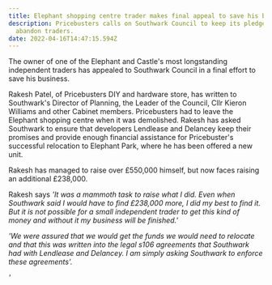 ```yaml
---
title: Elephant shopping centre trader makes final appeal to save his business
description: Pricebusters calls on Southwark Council to keep its pledge not to
  abandon traders.
date: 2022-04-16T14:47:15.594Z
---
```

The owner of one of the Elephant and Castle's most longstanding independent traders has appealed to Southwark Council in a final effort to save his business.

Rakesh Patel, of Pricebusters DIY and hardware store, has written to Southwark's Director of Planning, the Leader of the Council, Cllr Kieron Williams and other Cabinet members.  Pricebusters had to leave the Elephant shopping centre when it was demolished.  Rakesh has asked Southwark to ensure that developers Lendlease and Delancey keep their promises and provide enough financial assistance for Pricebuster's successful relocation to Elephant Park, where he has been offered a new unit.

Rakesh has managed to raise over £550,000 himself, but now faces raising an additional £238,000.

Rakesh says *'It was a mammoth task to raise what I did.  Even when Southwark said I would have to find £238,000 more, I did my best to find it.  But it is not possible for a small independent trader to get this kind of money and without it my business will be finished.'*

*'We were assured that we would get the funds we would need to relocate and that this was written into the legal s106 agreements that Southwark had with Lendlease and Delancey.  I am simply asking Southwark to enforce these agreements'.*

*'*